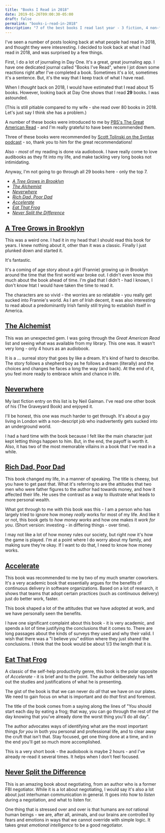 ```yaml
---
title: "Books I Read in 2018"
date: 2019-01-26T09:00:30-05:00
draft: false
permalink: "books-i-read-in-2018"
description: "7 of the best books I read last year - 3 fiction, 4 non-fiction."
---
```


I've seen a number of posts looking back at what people had read in 2018, and thought they were intesresting. I decided to look back at what I had read in 2018, and was surprised by a few things.

First, I do a lot of journaling in Day One. It's a great, great journaling app. I have one dedicated journal called "Books I've Read", where I jot down some reactions right after I've completed a book. Sometimes it's a lot, sometimes it's a sentence. But, it's the way that I keep track of what I have read.

When I _thought_ back on 2018, I would have estimated that I read about 15 books. However, looking back at Day One shows that I read **29** books. I was astounded.

(This is still pitiable compared to my wife - she read over 80 books in 2018. Let's just say I think she has a problem.)

A number of these books were introduced to me by [PBS's The Great American Read](https://www.pbs.org/the-great-american-read/home/) - and I'm really grateful to have been recommended them.

Three of these books were recommended by [Scott Tolinski on the Syntax podcast](https://syntax.fm/) - so, thank you to him for the great recommendations!

Also - _most_ of my reading is done via audiobook. I have really come to love audibooks as they fit into my life, and make tackling very long books not intimidating.

Anyway, I'm not going to go through all 29 books here - only the top 7.

- [_A Tree Grows in Brooklyn_](https://www.audible.com/pd/A-Tree-Grows-in-Brooklyn-Audiobook/B002UZMRGS)
- [_The Alchemist_](https://www.audible.com/pd/The-Alchemist-Audiobook/B002V0Q4LG)
- [_Neverwhere_](https://www.audible.com/pd/Neverwhere-Audiobook/B00354ZSS2)
- [_Rich Dad, Poor Dad_](https://www.audible.com/pd/Rich-Dad-Poor-Dad-Audiobook/B008BT3C1Q)
- [_Accelerate_](https://www.audible.com/pd/Accelerate-Building-and-Scaling-High-Performing-Technology-Organizations-Audiobook/B07BLZDZFQ)
- [_Eat That Frog_](https://www.audible.com/pd/Eat-That-Frog-Audiobook/153849115X)
- [_Never Split the Difference_](https://www.audible.com/pd/Never-Split-the-Difference-Audiobook/B01CF5O89G)

## [A Tree Grows in Brooklyn](https://www.audible.com/pd/A-Tree-Grows-in-Brooklyn-Audiobook/B002UZMRGS)

This was a weird one. I had it in my head that I should read this book for years. I knew nothing about it, other than it was a classic. Finally I just plunked down and started it.

It's fantastic.

It's a coming of age story about a girl (Frannie) growing up in Brooklyn around the time that the first world war broke out. I didn't even know _this_ much about the book ahead of time. I'm glad that I didn't - had I known, I don't know htat I would have taken the time to read it.

The characters are so vivid - the worries are so relatable - you really get sucked into Frannie's world. As I am of Irish decent, it was also interesting to read about a predominantly Irish family still trying to establish itself in America.

## [The Alchemist](https://www.audible.com/pd/The-Alchemist-Audiobook/B002V0Q4LG)

This was an unexpected gem. I was going through the _Great American Read_ list and seeing what was available from my library. This one was. It wasn't very long - only 4 hours as an audiobook.

It is a … surreal story that goes by like a dream. It's kind of hard to describe. The story follows a shepherd boy as he follows a dream (literally) and the choices and changes he faces a long the way (and back). At the end of it, you feel more ready to embrace whim and chance in life.

## [Neverwhere](https://www.audible.com/pd/Neverwhere-Audiobook/B00354ZSS2)

My last fiction entry on this list is by Neil Gaiman. I've read one other book of his (The Graveyard Book) and enjoyed it.

I'll be honest, this one was much harder to get through. It's about a guy living in London with a non-descript job who inadvertently gets sucked into an underground world.

I had a hard time with the book because I felt like the main character just kept letting things happen to him. But, in the end, the payoff is worth it. Also, it has two of the most memorable villains in a book that I've read in a while.

## [Rich Dad, Poor Dad](https://www.audible.com/pd/Rich-Dad-Poor-Dad-Audiobook/B008BT3C1Q)

This book changed my life, in a manner of speaking. The title is cheesy, but you have to get past that. What it's referring to are the attitudes that two men who were father figures to the author had towards money, and how it affected their life. He uses the contrast as a way to illustrate what leads to more personal wealth.

What got through to me with this book was this - I am a person who has largely tried to ignore how money _really_ works for most of my life. And like it or not, this book gets to _how money works_ and how one makes it _work for you_. (Short version: investing - in differing things - over time).

I may not like a lot of how money rules our society, but right now it's how the game is played. I'm at a point where I do worry about my family, and making sure they're okay. If I want to do that, I need to know how money works.

## [Accelerate](https://www.audible.com/pd/Accelerate-Building-and-Scaling-High-Performing-Technology-Organizations-Audiobook/B07BLZDZFQ)

This book was recommended to me by two of my much smarter coworkers. It's a very academic book that essentially argues for the benefits of continuous delivery in software organizations. Based on a lot of research, it shows that teams that adopt certain practices (such as continuous delivery) just do better work, faster.

This book shaped a lot of the attitudes that we have adopted at work, and we have personally seen the benefits.

I have one significant complaint about this book - it is very academic, and spends a _lot_ of time justifying the conclusions that it comes to. There are long passages about the kinds of surveys they used and why their valid. I wish that there was a "I believe you" edition where they just shared the conclusions. I think that the book would be about 1/3 the length that it is.

## [Eat That Frog](https://www.audible.com/pd/Eat-That-Frog-Audiobook/153849115X)

A classic of the self-help productivity genre, this book is the polar opposite of _Accelerate_ - it is brief and to the point. The author deliberately has left out the studies and justifications of what he is presenting.

The gist of the book is that we can never do _all_ that we have on our plates. We need to gain focus on what is important and do _that_ first and foremost.

The title of the book comes from a saying along the lines of "You should start each day by eating a frog; that way, you can go through the rest of the day knowing that you've already done the worst thing you'll do all day".

The author advocates ways of identifying what are the most important things _for you_ in both you personal and professional life, and to clear away the cruft that isn't that. Stay focused, get one thing done at a time, and in the end you'll get so much more accomplished.

This is a very short book - the audiobook is maybe 2 hours - and I've already re-read it several times. It helps when I don't feel focused.

## [Never Split the Difference](https://www.audible.com/pd/Never-Split-the-Difference-Audiobook/B01CF5O89G)

This is an amazing book about negotiating, from an author who is a former FBI negotiator. While it is a lot about negotiating, I would say it's also a lot about just interhuman communication in general. It goes into how to _listen_ during a negotiation, and what to listen for.

One thing that is stressed over and over is that humans are _not_ rational human beings - we are, after all, animals, and our brains are controlled by fears and emotions in ways that we cannot override with simple logic. It takes great _emotional intelligence_ to be a good negotiator.

